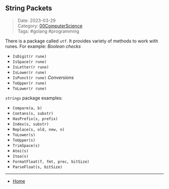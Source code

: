 ## String Packets
 
>Date: 2023-03-29  
>Category: [00ComputerScience](links/00ComputerScience.md)  
>Tags: #golang #programming  

There is a package called `utf`. It provides variety of methods to work with runes. For example:
*Boolean checks*
- `IsDigit(r rune)`
- `IsSpace(r rune)`
- `IsLetter(r rune)`
- `IsLower(r rune)`
- `IsPunct(r rune)`
*Conversions*
- `ToUpper(r rune)`
- `ToLower(r rune)`

`strings` package examples:
- `Compare(a, b)`
- `Contans(s, substr)`
- `HasPrefix(s, prefix)`
- `Index(s, substr)`
- `Replace(s, old, new, n)`
- `ToLower(s)`
- `ToUpper(s)`
- `TrimSpace(s)`
- `Atoi(s)`
- `Itoa(s)`
- `FormatFloat(f, fmt, prec, bitSize)`
- `ParseFloat(s, bitSize)`

---
- [Home](https://heartthymes.github.io)
